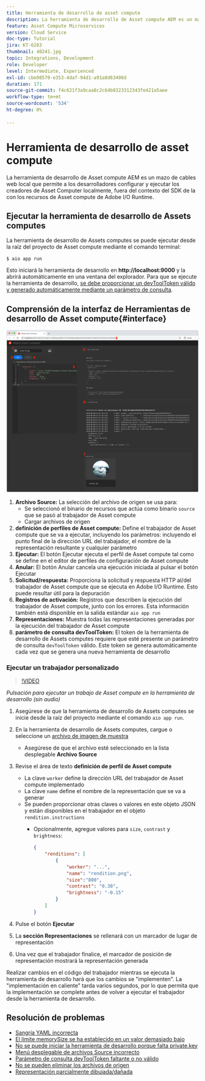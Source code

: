 ```yaml
---
title: Herramienta de desarrollo de asset compute
description: La herramienta de desarrollo de Asset compute AEM es un mazo de cables web local que permite a los desarrolladores configurar y ejecutar los creadores de Asset Computer localmente, fuera del contexto del SDK de la con los recursos de Asset compute de Adobe I/O Runtime.
feature: Asset Compute Microservices
version: Cloud Service
doc-type: Tutorial
jira: KT-6283
thumbnail: 40241.jpg
topic: Integrations, Development
role: Developer
level: Intermediate, Experienced
exl-id: cbe08570-e353-4daf-94d1-a91a8d63406d
duration: 171
source-git-commit: f4c621f3a9caa8c2c64b8323312343fe421a5aee
workflow-type: tm+mt
source-wordcount: '534'
ht-degree: 0%

---
```


# Herramienta de desarrollo de asset compute

La herramienta de desarrollo de Asset compute AEM es un mazo de cables web local que permite a los desarrolladores configurar y ejecutar los creadores de Asset Computer localmente, fuera del contexto del SDK de la con los recursos de Asset compute de Adobe I/O Runtime.

## Ejecutar la herramienta de desarrollo de Assets computes

La herramienta de desarrollo de Assets computes se puede ejecutar desde la raíz del proyecto de Asset compute mediante el comando terminal:

```
$ aio app run
```

Esto iniciará la herramienta de desarrollo en __http://localhost:9000__ y la abrirá automáticamente en una ventana del explorador. Para que se ejecute la herramienta de desarrollo, [se debe proporcionar un devToolToken válido y generado automáticamente mediante un parámetro de consulta](#troubleshooting__devtooltoken).

## Comprensión de la interfaz de Herramientas de desarrollo de Asset compute{#interface}

![Herramienta de desarrollo de Asset compute](./assets/development-tool/asset-compute-dev-tool.png)

1. __Archivo Source:__ La selección del archivo de origen se usa para:
   + Se seleccionó el binario de recursos que actúa como binario `source` que se pasó al trabajador de Asset compute
   + Cargar archivos de origen
1. __definición de perfiles de Asset compute:__ Define el trabajador de Asset compute que se va a ejecutar, incluyendo los parámetros: incluyendo el punto final de la dirección URL del trabajador, el nombre de la representación resultante y cualquier parámetro
1. __Ejecutar:__ El botón Ejecutar ejecuta el perfil de Asset compute tal como se define en el editor de perfiles de configuración de Asset compute
1. __Anular:__ El botón Anular cancela una ejecución iniciada al pulsar el botón Ejecutar
1. __Solicitud/respuesta:__ Proporciona la solicitud y respuesta HTTP al/del trabajador de Asset compute que se ejecuta en Adobe I/O Runtime. Esto puede resultar útil para la depuración
1. __Registros de activación:__ Registros que describen la ejecución del trabajador de Asset compute, junto con los errores. Esta información también está disponible en la salida estándar `aio app run`
1. __Representaciones:__ Muestra todas las representaciones generadas por la ejecución del trabajador de Asset compute
1. __parámetro de consulta devToolToken:__ El token de la herramienta de desarrollo de Assets computes requiere que esté presente un parámetro de consulta `devToolToken` válido. Este token se genera automáticamente cada vez que se genera una nueva herramienta de desarrollo

### Ejecutar un trabajador personalizado

>[!VIDEO](https://video.tv.adobe.com/v/40241?quality=12&learn=on)

_Pulsación para ejecutar un trabajo de Asset compute en la herramienta de desarrollo (sin audio)_

1. Asegúrese de que la herramienta de desarrollo de Assets computes se inicie desde la raíz del proyecto mediante el comando `aio app run`.
1. En la herramienta de desarrollo de Assets computes, cargue o seleccione un [archivo de imagen de muestra](../assets/samples/sample-file.jpg)
   + Asegúrese de que el archivo esté seleccionado en la lista desplegable __Archivo Source__
1. Revise el área de texto __definición de perfil de Asset compute__
   + La clave `worker` define la dirección URL del trabajador de Asset compute implementado
   + La clave `name` define el nombre de la representación que se va a generar
   + Se pueden proporcionar otras claves o valores en este objeto JSON y están disponibles en el trabajador en el objeto `rendition.instructions`
      + Opcionalmente, agregue valores para `size`, `contrast` y `brightness`:

        ```json
        {
            "renditions": [
                {
                    "worker": "...",
                    "name": "rendition.png",
                    "size":"800",
                    "contrast": "0.30",
                    "brightness": "-0.15"
                }
            ]
        }
        ```

1. Pulse el botón __Ejecutar__
1. La __sección Representaciones__ se rellenará con un marcador de lugar de representación
1. Una vez que el trabajador finalice, el marcador de posición de representación mostrará la representación generada

Realizar cambios en el código del trabajador mientras se ejecuta la herramienta de desarrollo hará que los cambios se &quot;implementen&quot;. La &quot;implementación en caliente&quot; tarda varios segundos, por lo que permita que la implementación se complete antes de volver a ejecutar el trabajador desde la herramienta de desarrollo.

## Resolución de problemas

+ [Sangría YAML incorrecta](../troubleshooting.md#incorrect-yaml-indentation)
+ [El límite memorySize se ha establecido en un valor demasiado bajo](../troubleshooting.md#memorysize-limit-is-set-too-low)
+ [No se puede iniciar la herramienta de desarrollo porque falta private.key](../troubleshooting.md#missing-private-key)
+ [Menú desplegable de archivos Source incorrecto](../troubleshooting.md#source-files-dropdown-incorrect)
+ [Parámetro de consulta devToolToken faltante o no válido](../troubleshooting.md#missing-or-invalid-devtooltoken-query-parameter)
+ [No se pueden eliminar los archivos de origen](../troubleshooting.md#unable-to-remove-source-files)
+ [Representación parcialmente dibujada/dañada](../troubleshooting.md#rendition-returned-partially-drawn-or-corrupt)
